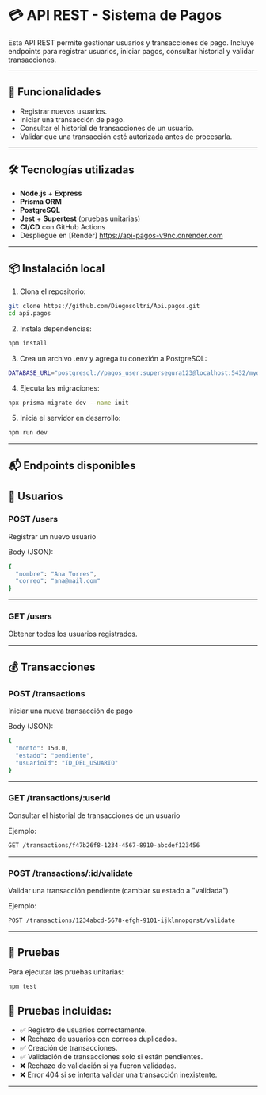 # 💳 API REST - Sistema de Pagos

Esta API REST permite gestionar usuarios y transacciones de pago. Incluye endpoints para registrar usuarios, iniciar pagos, consultar historial y validar transacciones.

---

## 🚀 Funcionalidades

- Registrar nuevos usuarios.
- Iniciar una transacción de pago.
- Consultar el historial de transacciones de un usuario.
- Validar que una transacción esté autorizada antes de procesarla.

---

## 🛠 Tecnologías utilizadas

- **Node.js** + **Express**
- **Prisma ORM**
- **PostgreSQL**
- **Jest** + **Supertest** (pruebas unitarias)
- **CI/CD** con GitHub Actions 
- Despliegue en [Render] https://api-pagos-v9nc.onrender.com

---

## 📦 Instalación local

1. Clona el repositorio:

```bash
git clone https://github.com/Diegosoltri/Api.pagos.git
cd api.pagos

```
2.	Instala dependencias:
```bash
npm install
```


3.	Crea un archivo .env y agrega tu conexión a PostgreSQL:
```bash
DATABASE_URL="postgresql://pagos_user:supersegura123@localhost:5432/mydb?schema=public"
```

4. Ejecuta las migraciones:
```bash
npx prisma migrate dev --name init
```

5. Inicia el servidor en desarrollo:
```bash
npm run dev
```

---

## 📬 Endpoints disponibles

## 👤 Usuarios

### POST /users

Registrar un nuevo usuario

Body (JSON):
```bash
{
  "nombre": "Ana Torres",
  "correo": "ana@mail.com"
}
```

---

### GET /users

Obtener todos los usuarios registrados.

---

## 💰 Transacciones

### POST /transactions

Iniciar una nueva transacción de pago

Body (JSON):
```bash
{
  "monto": 150.0,
  "estado": "pendiente",
  "usuarioId": "ID_DEL_USUARIO"
}
```

---

### GET /transactions/:userId

Consultar el historial de transacciones de un usuario

Ejemplo:
```bash
GET /transactions/f47b26f8-1234-4567-8910-abcdef123456
```

---

### POST /transactions/:id/validate

Validar una transacción pendiente (cambiar su estado a "validada")

Ejemplo:
```bash
POST /transactions/1234abcd-5678-efgh-9101-ijklmnopqrst/validate
```

---

## 🧪 Pruebas

Para ejecutar las pruebas unitarias:
```bash
npm test
```
## 📌 Pruebas incluidas:
- ✅ Registro de usuarios correctamente.
- ❌ Rechazo de usuarios con correos duplicados.
- ✅ Creación de transacciones.
- ✅ Validación de transacciones solo si están pendientes.
- ❌ Rechazo de validación si ya fueron validadas.
- ❌ Error 404 si se intenta validar una transacción inexistente.

---